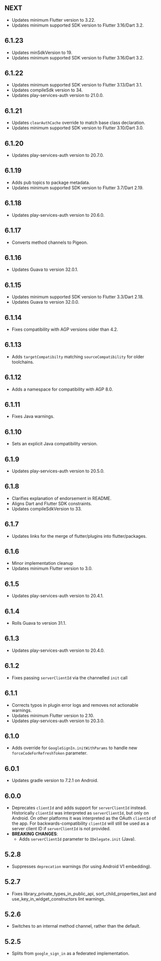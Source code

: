 ## NEXT

* Updates minimum Flutter version to 3.22.
* Updates minimum supported SDK version to Flutter 3.16/Dart 3.2.

## 6.1.23

* Updates minSdkVersion to 19.
* Updates minimum supported SDK version to Flutter 3.16/Dart 3.2.

## 6.1.22

* Updates minimum supported SDK version to Flutter 3.13/Dart 3.1.
* Updates compileSdk version to 34.
* Updates play-services-auth version to 21.0.0.

## 6.1.21

* Updates `clearAuthCache` override to match base class declaration.
* Updates minimum supported SDK version to Flutter 3.10/Dart 3.0.

## 6.1.20

* Updates play-services-auth version to 20.7.0.

## 6.1.19

* Adds pub topics to package metadata.
* Updates minimum supported SDK version to Flutter 3.7/Dart 2.19.

## 6.1.18

* Updates play-services-auth version to 20.6.0.

## 6.1.17

* Converts method channels to Pigeon.

## 6.1.16

* Updates Guava to version 32.0.1.

## 6.1.15

* Updates minimum supported SDK version to Flutter 3.3/Dart 2.18.
* Updates Guava to version 32.0.0.

## 6.1.14

* Fixes compatibility with AGP versions older than 4.2.

## 6.1.13

* Adds `targetCompatibilty` matching `sourceCompatibility` for older toolchains.

## 6.1.12

* Adds a namespace for compatibility with AGP 8.0.

## 6.1.11

* Fixes Java warnings.

## 6.1.10

* Sets an explicit Java compatibility version.

## 6.1.9

* Updates play-services-auth version to 20.5.0.

## 6.1.8

* Clarifies explanation of endorsement in README.
* Aligns Dart and Flutter SDK constraints.
* Updates compileSdkVersion to 33.

## 6.1.7

* Updates links for the merge of flutter/plugins into flutter/packages.

## 6.1.6

* Minor implementation cleanup
* Updates minimum Flutter version to 3.0.

## 6.1.5

* Updates play-services-auth version to 20.4.1.

## 6.1.4

* Rolls Guava to version 31.1.

## 6.1.3

* Updates play-services-auth version to 20.4.0.

## 6.1.2

* Fixes passing `serverClientId` via the channelled `init` call

## 6.1.1

* Corrects typos in plugin error logs and removes not actionable warnings.
* Updates minimum Flutter version to 2.10.
* Updates play-services-auth version to 20.3.0.

## 6.1.0

* Adds override for `GoogleSignIn.initWithParams` to handle new `forceCodeForRefreshToken` parameter.

## 6.0.1

* Updates gradle version to 7.2.1 on Android.

## 6.0.0

* Deprecates `clientId` and adds support for `serverClientId` instead.
  Historically `clientId` was interpreted as `serverClientId`, but only on Android. On
  other platforms it was interpreted as the OAuth `clientId` of the app. For backwards-compatibility
  `clientId` will still be used as a server client ID if `serverClientId` is not provided.
* **BREAKING CHANGES**:
  * Adds `serverClientId` parameter to `IDelegate.init` (Java).

## 5.2.8

* Suppresses `deprecation` warnings (for using Android V1 embedding).

## 5.2.7

* Fixes library_private_types_in_public_api, sort_child_properties_last and use_key_in_widget_constructors
  lint warnings.

## 5.2.6

* Switches to an internal method channel, rather than the default.

## 5.2.5

* Splits from `google_sign_in` as a federated implementation.
